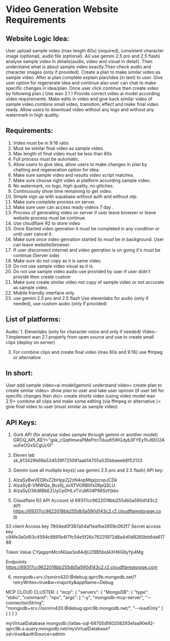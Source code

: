 # Video Generation Website Requirements

## Website Logic Idea:
User upload sample video (max length 60s) (required), consistent character image (optional), audio file (optional).
Ai( use gemini 2.5 pro and 2.5 flash) analyse sample video in details(audio, video and visual in detail). Then understand what is about sample video exactly.Then check audio and character images (only if provided). Create a plan to make similar video as sample video.
After ai plan complete explain plan/idea (in text) to user. Give user option for regenerate idea and continue also user can chat to make specific changes in idea/plan.
Once user click continue then create video by following plan.( Use wan 2.1 ) Provide correct video ai model according video requirements. Make edits in video and give back similar video of sample video.combine small video, transition, effect and make final video ready. Allow users to download video without any logo and without any watermark in high quality.

## Requirements:
1. Video must be in 9:16 ratio
2. Must be similar final video as sample video.
3. Max length of final video must be less than 60s
4. Full process must be automatic.
5. Allow users to give idea, allow users to make changes in plan by chatting and regeneration option for idea.
6. Make sure sample video and results video script matches.
7. Make sure choose right video ai platform according sample video.
8. No watermark, no logo, high quality, no glitches.
9. Continuously show time remaining to get video.
10. Simple sign up with supabase without auth and without otp.
11. Make sure complete process on server.
12. Make sure user can access ready videos 7 day .
13. Process of generating video on server if user leave browser or leave website process must be continue.
14. Use cloudflare R2 to store video 
15. Once Started video genration it must be completed in any condition or until user cancel it.
16. Make sure once video genration started its must be in background. User can leave website/browser.
17. If user disconnect internet and video genration is on going it's must be continue.(Server side)
18. Make sure do not copy as it is same video
19. Do not use sample video visual as it is.
20. Do not use sample video audio use provided by user if user didn't provide then create custom
21. Make sure create similar video not copy of sample video or not accurate as sample video.
22. Mobile friendly interface only 
23. use gemini 2.5 pro and 2.5 flash
Use elevenlabs for audio (only if needed), use custom audio (only if provided)

## List of platforms:
Audio: 1. Elevenlabs (only for character voice and only if needed) 
Video:- 1.Implement wan 2.1 properly from open source and use to create small clips (deploy on server)

3. For combine clips and create final video (max 60s and 9:16) use ffmpeg or alternative 

## In short:
User add sample video=ai model(gemini) understand video= create plan to create similar video= show plan to user and take user opinion (if user tell for specific changes then do)= create shorts video (using video model wan 2.1)= combine all clips and make some editing (via ffmpeg or alternative )= give final video to user (must similar as sample video).

## API Keys:
1. Gork API (for analyse video sample through gemini or another model)
GROQ_API_KEY="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"

2. Eleven lab 
sk_613429b69a534539f725091aab14705a535bbeeeb6f52133

4. Gemini (use all multiple keys)( use gemini 2.5 pro and 2.5 flash)
API key:
1) AIzaSyBwVEDRvZ2bHppZj2zN4opMqxjzcxpJCDk 
2) AIzaSyB-VMWQe_Bvx6j_iixXTVGRB0fx0RpQSLU
3) AIzaSyD36dRBkEZUyCpDHLxTVuMO4P98SsYjkbc

5. Cloudflare R2 API
Account id
69317cc9622018bb255db5a590d143c2
API
https://69317cc9622018bb255db5a590d143c2.r2.cloudflarestorage.com

S3 client 
Access key
7804ed0f387a54af1eafbe2659c062f7
Secret access key
c94fe3a0d93c4594c8891b4f7fc54e5f26c76231972d8a4d0d8260bb6da61788

Token Value 
CYjagqmMcnNQaxSo6AdjUZBB5bslAXH6G8yYp4Mg

Endpoints 
https://69317cc9622018bb255db5a590d143c2.r2.cloudflarestorage.com

6. mongodb+srv://sonirn420:<Sonirn420>@debug.qprc9b.mongodb.net/?retryWrites=true&w=majority&appName=Debug

MCP CLOUD CLUSTER:
{
  "mcp": {
    "servers": {
      "MongoDB": {
        "type": "stdio",
        "command": "npx",
        "args": [
          "-y",
          "mongodb-mcp-server",
          "--connectionString",
          "mongodb+srv://sonirn420:<Sonirn420>@debug.qprc9b.mongodb.net/",
          "--readOnly"
        ]
      }
    }
  }
}

myVirtualDatabase
mongodb://atlas-sql-68705df40208293efaa90e92-qprc9b.a.query.mongodb.net/myVirtualDatabase?ssl=true&authSource=admin